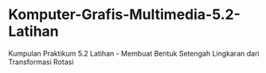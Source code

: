 # Komputer-Grafis-Multimedia-5.2-Latihan
Kumpulan Praktikum 5.2 Latihan - Membuat Bentuk Setengah Lingkaran dari Transformasi Rotasi
